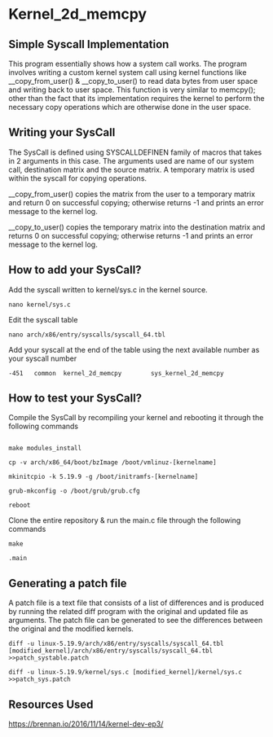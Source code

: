 # Kernel_2d_memcpy

## Simple Syscall Implementation

This program essentially shows how a system call works. The program involves writing a custom kernel system call using kernel functions like __copy_from_user() & __copy_to_user() to read data bytes from user space and writing back to user space. This function is very similar to memcpy(); other than the fact that its implementation requires the kernel to perform the necessary copy operations which are otherwise done in the user space.

## Writing your SysCall

The SysCall is defined using SYSCALLDEFINEN family of macros that takes in 2 arguments in this case. The arguments used are name of our system call, destination matrix and the source matrix.
A temporary matrix is used within the syscall for copying operations.

__copy_from_user() copies the matrix from the user to a temporary matrix and return 0 on successful copying; otherwise returns -1 and prints an error message to the kernel log.

__copy_to_user() copies the temporary matrix into the destination matrix and returns 0 on successful copying; otherwise returns -1 and prints an error message to the kernel log.

## How to add your SysCall?

Add the syscall written to kernel/sys.c in the kernel source.

`nano kernel/sys.c`

Edit the syscall table

`nano arch/x86/entry/syscalls/syscall_64.tbl`

Add your syscall at the end of the table using the next available number as your syscall number

`-451	common	kernel_2d_memcpy		sys_kernel_2d_memcpy`

## How to test your SysCall?

Compile the SysCall by recompiling your kernel and rebooting it through the following commands

```make

make modules_install

cp -v arch/x86_64/boot/bzImage /boot/vmlinuz-[kernelname]

mkinitcpio -k 5.19.9 -g /boot/initramfs-[kernelname]

grub-mkconfig -o /boot/grub/grub.cfg

reboot
```

Clone the entire repository & run the main.c file through the following commands

```
make

.main
```

## Generating a patch file

A patch file is a text file that consists of a list of differences and is produced by running the related diff program with the original and updated file as arguments. The patch file can be generated to see the differences between the original and the modified kernels.

```
diff -u linux-5.19.9/arch/x86/entry/syscalls/syscall_64.tbl [modified_kernel]/arch/x86/entry/syscalls/syscall_64.tbl >>patch_systable.patch

diff -u linux-5.19.9/kernel/sys.c [modified_kernel]/kernel/sys.c >>patch_sys.patch

```

## Resources Used

https://brennan.io/2016/11/14/kernel-dev-ep3/ 
